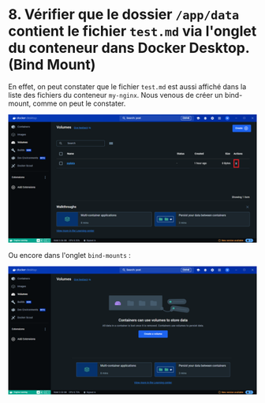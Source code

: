 # 8. Vérifier que le dossier `/app/data` contient le fichier `test.md` via l'onglet du conteneur dans Docker Desktop. (Bind Mount)

En effet, on peut constater que le fichier `test.md` est aussi affiché dans la liste des fichiers du conteneur `my-nginx`.
Nous venous de créer un bind-mount, comme on peut le constater.

![](./assets/dd.png)

Ou encore dans l'onglet `bind-mounts` :

![](./assets/dd-2.png)